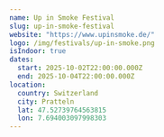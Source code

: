 ```yaml
---
name: Up in Smoke Festival
slug: up-in-smoke-festival
website: "https://www.upinsmoke.de/"
logo: /img/festivals/up-in-smoke.png
isIndoor: true
dates:
  start: 2025-10-02T22:00:00.000Z
  end: 2025-10-04T22:00:00.000Z
location:
  country: Switzerland
  city: Pratteln
  lat: 47.52739764563815
  lon: 7.694003097998303
---
```

